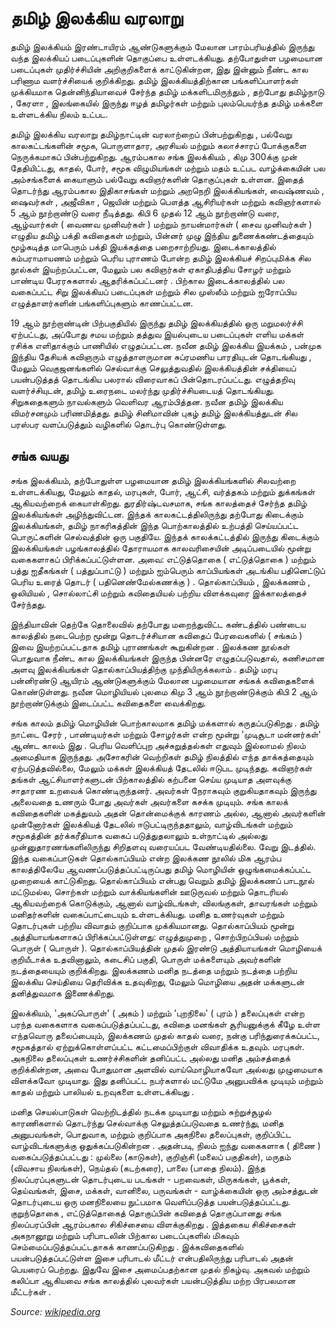 # தமிழ் இலக்கிய வரலாறு

தமிழ் இலக்கியம் இரண்டாயிரம் ஆண்டுகளுக்கும் மேலான பாரம்பரியத்தில் இருந்து வந்த இலக்கியப் படைப்புகளின் தொகுப்பை உள்ளடக்கியது. தற்போதுள்ள பழமையான படைப்புகள் முதிர்ச்சியின் அறிகுறிகளைக் காட்டுகின்றன, இது இன்னும் நீண்ட கால பரிணாம வளர்ச்சியைக் குறிக்கிறது. தமிழ் இலக்கியத்திற்கான பங்களிப்பாளர்கள் முக்கியமாக தென்னிந்தியாவைச் சேர்ந்த தமிழ் மக்களிடமிருந்தும் , தற்போது தமிழ்நாடு , கேரளா , இலங்கையில் இருந்து ஈழத் தமிழர்கள் மற்றும் புலம்பெயர்ந்த தமிழ் மக்களை உள்ளடக்கிய நிலம் உட்பட.


தமிழ் இலக்கிய வரலாறு தமிழ்நாட்டின் வரலாற்றைப் பின்பற்றுகிறது , பல்வேறு காலகட்டங்களின் சமூக, பொருளாதார, அரசியல் மற்றும் கலாச்சாரப் போக்குகளை நெருக்கமாகப் பின்பற்றுகிறது. ஆரம்பகால சங்க இலக்கியம் , கிமு 300க்கு முன் தேதியிட்டது, காதல், போர், சமூக விழுமியங்கள் மற்றும் மதம் உட்பட வாழ்க்கையின் பல அம்சங்களைக் கையாளும் பல்வேறு கவிஞர்களின் தொகுப்புகள் உள்ளன. இதைத் தொடர்ந்து ஆரம்பகால இதிகாசங்கள் மற்றும் அறநெறி இலக்கியங்கள், வைஷ்ணவம் , ஷைவர்கள் , அஜீவிகா , ஜெயின் மற்றும் பௌத்த ஆசிரியர்கள் மற்றும் கவிஞர்களால் 5 ஆம் நூற்றாண்டு வரை நீடித்தது. கிபி 6 முதல் 12 ஆம் நூற்றாண்டு வரை, ஆழ்வார்கள் ( வைணவ முனிவர்கள் ) மற்றும் நாயன்மார்கள் ( சைவ முனிவர்கள் ) எழுதிய தமிழ் பக்தி கவிதைகள் மற்றும், பின்னர் முழு இந்திய துணைக்கண்டத்தையும் மூழ்கடித்த மாபெரும் பக்தி இயக்கத்தை பறைசாற்றியது. இடைக்காலத்தில் கம்பராமாயணம் மற்றும் பெரிய புராணம் போன்ற தமிழ் இலக்கியச் சிறப்புமிக்க சில நூல்கள் இயற்றப்பட்டன, மேலும் பல கவிஞர்கள் ஏகாதிபத்திய சோழர் மற்றும் பாண்டிய பேரரசுகளால் ஆதரிக்கப்பட்டனர் . பிற்கால இடைக்காலத்தில் பல வகைப்பட்ட சிறு இலக்கியப் படைப்புகள் மற்றும் சில முஸ்லீம் மற்றும் ஐரோப்பிய எழுத்தாளர்களின் பங்களிப்புகளும் காணப்பட்டன. 


19 ஆம் நூற்றாண்டின் பிற்பகுதியில் இருந்து தமிழ் இலக்கியத்தில் ஒரு மறுமலர்ச்சி ஏற்பட்டது, அப்போது சமய மற்றும் தத்துவ இயல்புடைய படைப்புகள் எளிய மக்கள் ரசிக்க எளிதாக்கும் பாணியில் எழுதப்பட்டன. நவீன தமிழ் இலக்கிய இயக்கம் , பன்முக இந்திய தேசியக் கவிஞரும் எழுத்தாளருமான சுப்ரமணிய பாரதியுடன் தொடங்கியது , மேலும் வெகுஜனங்களில் செல்வாக்கு செலுத்துவதில் இலக்கியத்தின் சக்தியைப் பயன்படுத்தத் தொடங்கிய பலரால் விரைவாகப் பின்தொடரப்பட்டது. எழுத்தறிவு வளர்ச்சியுடன், தமிழ் உரைநடை மலர்ந்து முதிர்ச்சியடையத் தொடங்கியது. சிறுகதைகளும் நாவல்களும் வெளிவர ஆரம்பித்தன. நவீன தமிழ் இலக்கிய விமர்சனமும் பரிணமித்தது. தமிழ் சினிமாவின் புகழ் தமிழ் இலக்கியத்துடன் சில பரஸ்பர வளப்படுத்தும் வழிகளில் தொடர்பு கொண்டுள்ளது.

## சங்க வயது

சங்க இலக்கியம், தற்போதுள்ள பழமையான தமிழ் இலக்கியங்களில் சிலவற்றை உள்ளடக்கியது, மேலும் காதல், மரபுகள், போர், ஆட்சி, வர்த்தகம் மற்றும் துக்கங்கள் ஆகியவற்றைக் கையாள்கிறது. துரதிர்ஷ்டவசமாக, சங்க காலத்தைச் சேர்ந்த தமிழ் இலக்கியங்கள் அழிந்துவிட்டன. இந்தக் காலகட்டத்திலிருந்து தற்போது கிடைக்கும் இலக்கியங்கள், தமிழ் நாகரிகத்தின் இந்த பொற்காலத்தில் உற்பத்தி செய்யப்பட்ட பொருட்களின் செல்வத்தின் ஒரு பகுதியே. இந்தக் காலக்கட்டத்தில் இருந்து கிடைக்கும் இலக்கியங்கள் பழங்காலத்தில் தோராயமாக காலவரிசையின் அடிப்படையில் மூன்று வகைகளாகப் பிரிக்கப்பட்டுள்ளன. அவை: எட்டுத்தொகை ( எட்டுத்தொகை ) மற்றும் பத்து ஐதீகங்கள் ( பத்துப்பாட்டு ) மற்றும் ஐம்பெரும் காப்பியங்கள் அடங்கிய பதினெட்டுப் பெரிய உரைத் தொடர் ( பதினெண்மேல்கணக்கு ) . தொல்காப்பியம் , இலக்கணம் , ஒலியியல் , சொல்லாட்சி மற்றும் கவிதையியல் பற்றிய விளக்கவுரை இக்காலத்தைச் சேர்ந்தது. 

இந்தியாவின் தெற்கே தொலைவில் தற்போது மறைந்துவிட்ட கண்டத்தில் பண்டைய காலத்தில் நடைபெற்ற மூன்று தொடர்ச்சியான கவிதைப் பேரவைகளில் ( சங்கம் ) இவை இயற்றப்பட்டதாக தமிழ் புராணங்கள் கூறுகின்றன . இலக்கண நூல்கள் பொதுவாக நீண்ட கால இலக்கியங்கள் இருந்த பின்னரே எழுதப்படுவதால், கணிசமான அளவு இலக்கியங்கள் தொல்காப்பியத்திற்கு முந்தியிருக்கலாம் . தமிழ் மரபு பன்னிரண்டு ஆயிரம் ஆண்டுகளுக்கும் மேலான பழமையான சங்கக் கவிதைகளைக் கொண்டுள்ளது. நவீன மொழியியல் புலமை கிமு 3 ஆம் நூற்றாண்டுக்கும் கிபி 2 ஆம் நூற்றாண்டுக்கும் இடைப்பட்ட கவிதைகளை வைக்கிறது.

சங்க காலம் தமிழ் மொழியின் பொற்காலமாக தமிழ் மக்களால் கருதப்படுகிறது . தமிழ் நாட்டை சேரர் , பாண்டியர்கள் மற்றும் சோழர்கள் என்ற மூன்று 'முடிசூடா மன்னர்கள்' ஆண்ட காலம் இது . பெரிய வெளிப்புற அச்சுறுத்தல்கள் எதுவும் இல்லாமல் நிலம் அமைதியாக இருந்தது. அசோகரின் வெற்றிகள் தமிழ் நிலத்தில் எந்த தாக்கத்தையும் ஏற்படுத்தவில்லை, மேலும் மக்கள் இலக்கியத் தேடலில் ஈடுபட முடிந்தது. கவிஞர்கள் தங்கள் ஆட்சியாளர்களுடன் பிற்காலத்தில் கற்பனை செய்ய முடியாத அளவுக்கு சாதாரண உறவைக் கொண்டிருந்தனர். அவர்கள் நேராகவும் குறுகியதாகவும் இருந்து அலைவதை உணரும் போது அவர்கள் அவர்களை கசக்க முடியும். சங்க காலக் கவிதைகளின் மகத்துவம் அதன் தொன்மைக்குக் காரணம் அல்ல, ஆனால் அவர்களின் முன்னோர்கள் இலக்கியத் தேடலில் ஈடுபட்டிருந்ததாலும், வாழ்விடங்கள் மற்றும் சமூகத்தின் தர்க்கரீதியாக வகைப் படுத்துதலாலும் உள்நாட்டில் அல்லது முன்னுதாரணங்களிலிருந்து சிறிதளவு வரையப்பட வேண்டியதில்லை. வேறு இடத்தில். இந்த வகைப்பாடுகள் தொல்காப்பியம் என்ற இலக்கண நூலில் மிக ஆரம்ப காலத்திலேயே ஆவணப்படுத்தப்பட்டிருப்பது தமிழ் மொழியின் ஒழுங்கமைக்கப்பட்ட முறையைக் காட்டுகிறது. தொல்காப்பியம் என்பது வெறும் தமிழ் இலக்கணப் பாடநூல் மட்டுமல்ல, சொற்கள் மற்றும் வாக்கியங்களின் ஊடுருவல் மற்றும் தொடரியல் ஆகியவற்றைக் கொடுக்கும், ஆனால் வாழ்விடங்கள், விலங்குகள், தாவரங்கள் மற்றும் மனிதர்களின் வகைப்பாட்டையும் உள்ளடக்கியது. மனித உணர்வுகள் மற்றும் தொடர்புகள் பற்றிய விவாதம் குறிப்பாக முக்கியமானது. தொல்காப்பியம் மூன்று அத்தியாயங்களாகப் பிரிக்கப்பட்டுள்ளது: எழுத்துமுறை , சொற்பிறப்பியல் மற்றும் பொருள் ( பொருள் ). தொல்காப்பியத்தின் முதல் இரண்டு அத்தியாயங்கள் மொழியைக் குறியீடாக்க உதவினாலும், கடைசிப் பகுதி, பொருள் மக்களையும் அவர்களின் நடத்தையையும் குறிக்கிறது. இலக்கணம் மனித நடத்தை மற்றும் நடத்தை பற்றிய இலக்கிய செய்தியை தெரிவிக்க உதவுகிறது, மேலும் மொழியை அதன் மக்களுடன் தனித்துவமாக இணைக்கிறது.

இலக்கியம், 'அகப்பொருள்' ( அகம் ) மற்றும் 'புறநிலை' ( புரம் ) தலைப்புகள் என்ற பரந்த வகைகளாக வகைப்படுத்தப்பட்டது, கவிதை மனங்கள் சூரியனுக்குக் கீழே உள்ள எந்தவொரு தலைப்பையும், இலக்கணம் முதல் காதல் வரை, நன்கு பரிந்துரைக்கப்பட்ட, சமூகத்தால் ஏற்றுக்கொள்ளப்பட்ட கட்டமைப்பிற்குள் விவாதிக்க உதவும். மரபுகள். அகநிலை தலைப்புகள் உணர்ச்சிகளின் தனிப்பட்ட அல்லது மனித அம்சத்தைக் குறிக்கின்றன, அவை போதுமான அளவில் வாய்மொழியாகவோ அல்லது முழுமையாக விளக்கவோ முடியாது. இது தனிப்பட்ட நபர்களால் மட்டுமே அனுபவிக்க முடியும் மற்றும் காதல் மற்றும் பாலியல் உறவுகளை உள்ளடக்கியது .

மனித செயல்பாடுகள் வெற்றிடத்தில் நடக்க முடியாது மற்றும் சுற்றுச்சூழல் காரணிகளால் தொடர்ந்து செல்வாக்கு செலுத்தப்படுவதை உணர்ந்து, மனித அனுபவங்கள், பொதுவாக, மற்றும் குறிப்பாக அகநிலை தலைப்புகள், குறிப்பிட்ட வாழ்விடங்களுக்கு ஒதுக்கப்படுகின்றன . அதன்படி, நிலம் ஐந்து வகைகளாக ( திணை ) வகைப்படுத்தப்பட்டது : முல்லை (காடுகள்), குறிஞ்சி (மலைப் பகுதிகள்), மருதம் (விவசாய நிலங்கள்), நெய்தல் (கடற்கரை), பாலை (பாதை நிலம்). இந்த நிலப்பரப்புகளுடன் தொடர்புடைய படங்கள் - பறவைகள், மிருகங்கள், பூக்கள், தெய்வங்கள், இசை, மக்கள், வானிலை, பருவங்கள் - வாழ்க்கையின் ஒரு அம்சத்துடன் தொடர்புடைய ஒரு மனநிலையை நுட்பமாக வெளிப்படுத்த பயன்படுத்தப்பட்டது. குறுந்தொகை , எட்டுத்தொகைத் தொகுப்பின் கவிதைத் தொகுப்பானது சங்க நிலப்பரப்பின் ஆரம்பகால சிகிச்சையை விளக்குகிறது . இத்தகைய சிகிச்சைகள் அகநானூறு மற்றும் பரிபாடலின் பிற்கால படைப்புகளில் மிகவும் செம்மைப்படுத்தப்பட்டதாகக் காணப்படுகிறது . இக்கவிதைகளில் பயன்படுத்தப்பட்டுள்ள இசை பரிபாடல் மீட்டர் என்பதிலிருந்து பரிபாடல் அதன் பெயரைப் பெற்றது. இதுவே இசை அமைப்பதற்கான முதல் நிகழ்வு. அகவல் மற்றும் கலிப்பா ஆகியவை சங்க காலத்தில் புலவர்கள் பயன்படுத்திய மற்ற பிரபலமான மீட்டர்கள் .


*Source:  [wikipedia.org](https://ta.wikipedia.org/)*
